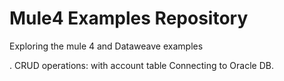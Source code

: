 # Mule4 Examples Repository
Exploring the mule 4 and Dataweave examples

. CRUD operations: with account table Connecting to Oracle DB.
